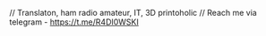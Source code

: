 // Translaton, ham radio amateur, IT, 3D printoholic
// Reach me via telegram - https://t.me/R4DI0WSKI


